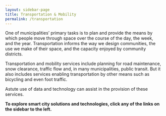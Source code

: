 ```yaml
---
layout: sidebar-page
title: Transportation & Mobility
permalink: /transportation
---
```


One of municipalities’ primary tasks is to plan and provide the means by which people move through space over the course of the day, the week, and the year.  Transportation informs the way we design communities, the use we make of their space, and the capacity enjoyed by community districts.  

Transportation and mobility services include planning for road maintenance, snow clearance, traffic flow and, in many municipalities, public transit.  But it also includes services enabling transportation by other means such as bicycling and even foot traffic. 

Astute use of data and technology can assist in the provision of these services. 

**To explore smart city solutions and technologies, click any of the links on the sidebar to the left.**
